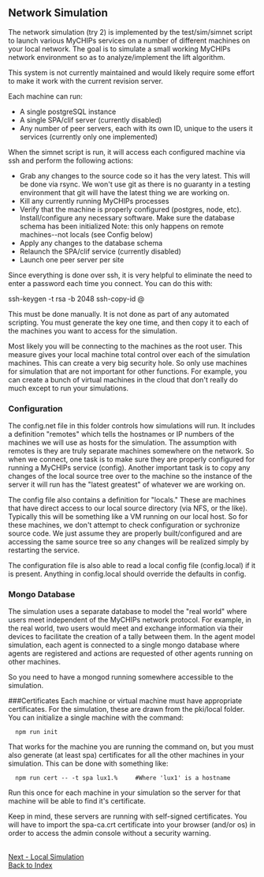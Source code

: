 ## Network Simulation

The network simulation (try 2) is implemented by the test/sim/simnet script to launch various 
MyCHIPs services on a number of different machines on your local network.
The goal is to simulate a small working MyCHIPs network environment so as to analyze/implement
the lift algorithm.

This system is not currently maintained and would likely require some effort to make it work
with the current revision server.

Each machine can run:
  - A single postgreSQL instance
  - A single SPA/clif server (currently disabled)
  - Any number of peer servers, each with its own ID, unique to the users
    it services (currently only one implemented)

When the simnet script is run, it will access each configured machine via
ssh and perform the following actions:

  - Grab any changes to the source code so it has the very latest.  This will
    be done via rsync.  We won't use git as there is no guaranty in a testing 
    environment that git will have the latest thing we are working on.
  - Kill any currently running MyCHIPs processes
  - Verify that the machine is properly configured (postgres, node, etc).
    Install/configure any necessary software.
    Make sure the database schema has been initialized
    Note: this only happens on remote machines--not locals (see Config below)
  - Apply any changes to the database schema
  - Relaunch the SPA/clif service (currently disabled)
  - Launch one peer server per site

Since everything is done over ssh, it is very helpful to eliminate the need to 
enter a password each time you connect.  You can do this with:

  ssh-keygen -t rsa -b 2048
  ssh-copy-id <username>@<servername>

This must be done manually.  It is not done as part of any automated scripting.
You must generate the key one time, and then copy it to each of the machines
you want to access for the simulation.

Most likely you will be connecting to the machines as the root user.  This
measure gives your local machine total control over each of the simulation
machines.  This can create a very big security hole.  So only use machines for
simulation that are not important for other functions.  For example, you can
create a bunch of virtual machines in the cloud that don't really do much
except to run your simulations.

### Configuration
The config.net file in this folder controls how simulations will run.  It 
includes a definition "remotes" which tells the hostnames or IP numbers of the 
machines we will use as hosts for the simulation.  The assumption with remotes 
is they are truly separate machines somewhere on the network.  So when we 
connect, one task is to make sure they are properly configured for running a 
MyCHIPs service (config).  Another important task is to copy any changes of the 
local source tree over to the machine so the instance of the server it will run 
has the "latest greatest" of whatever we are working on.

The config file also contains a definition for "locals."  These are machines
that have direct access to our local source directory (via NFS, or the like).
Typically this will be something like a VM running on our local host.  So for
these machines, we don't attempt to check configuration or sychronize source
code.  We just assume they are properly built/configured and are accessing the 
same source tree so any changes will be realized simply by restarting the 
service.

The configuration file is also able to read a local config file (config.local) 
if it is present.  Anything in config.local should override the defaults in 
config.

### Mongo Database
The simulation uses a separate database to model the "real world" where users
meet independent of the MyCHIPs network protocol.  For example, in the real
world, two users would meet and exchange information via their devices to
facilitate the creation of a tally between them.  In the agent model
simulation, each agent is connected to a single mongo database where agents
are registered and actions are requested of other agents running on other
machines.

So you need to have a mongod running somewhere accessible to the simulation.

###Certificates
Each machine or virtual machine must have appropriate certificates.  For the
simulation, these are drawn from the pki/local folder.  You can initialize a
single machine with the command:
```
  npm run init
```
That works for the machine you are running the command on, but you must also 
generate (at least spa) certificates for all the other machines in your 
simulation.  This can be done with something like:
```
  npm run cert -- -t spa lux1.%		#Where 'lux1' is a hostname
```
Run this once for each machine in your simulation so the server for that
machine will be able to find it's certificate.  

Keep in mind, these servers are running with self-signed certificates.  You
will have to import the spa-ca.crt certificate into your browser (and/or os)
in order to access the admin console without a security warning.

<br>[Next - Local Simulation](sim-local.md)
<br>[Back to Index](README.md#contents)
